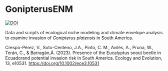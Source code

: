 # GonipterusENM 
<a href="https://zenodo.org/badge/latestdoi/624144117"><img src="https://zenodo.org/badge/624144117.svg" alt="DOI"></a>

Data and scripts of ecological niche modeling and climate envelope analysis to examine invasion of <i>Gonipterus platensis</i> in South America.

Crespo-Pérez, V., Soto-Centeno, J.A., Pinto, C. M., Avilés, A., Pruna, W., Terán, C., & Barragán,Á. (2023). Presence of the Eucalyptus snout beetle in Ecuadorand potential invasion risk in South America. Ecology and Evolution, 13, e10531. https://doi.org/10.1002/ece3.10531
